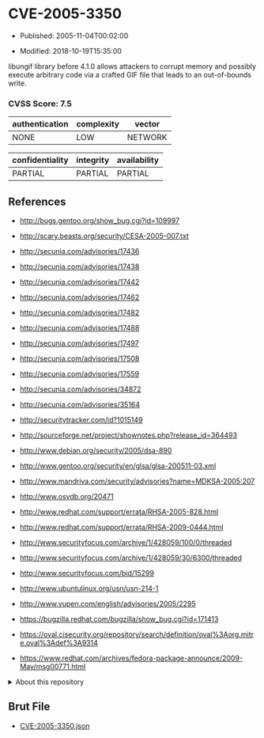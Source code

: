 # CVE-2005-3350

- Published: 2005-11-04T00:02:00

- Modified: 2018-10-19T15:35:00

libungif library before 4.1.0 allows attackers to corrupt memory and possibly execute arbitrary code via a crafted GIF file that leads to an out-of-bounds write.

### CVSS Score: **7.5**

| authentication | complexity | vector |
| --- | --- | --- |
| NONE | LOW | NETWORK |

| confidentiality | integrity | availability |
| --- | --- | --- |
| PARTIAL | PARTIAL | PARTIAL |

## References

* http://bugs.gentoo.org/show_bug.cgi?id=109997

* http://scary.beasts.org/security/CESA-2005-007.txt

* http://secunia.com/advisories/17436

* http://secunia.com/advisories/17438

* http://secunia.com/advisories/17442

* http://secunia.com/advisories/17462

* http://secunia.com/advisories/17482

* http://secunia.com/advisories/17488

* http://secunia.com/advisories/17497

* http://secunia.com/advisories/17508

* http://secunia.com/advisories/17559

* http://secunia.com/advisories/34872

* http://secunia.com/advisories/35164

* http://securitytracker.com/id?1015149

* http://sourceforge.net/project/shownotes.php?release_id=364493

* http://www.debian.org/security/2005/dsa-890

* http://www.gentoo.org/security/en/glsa/glsa-200511-03.xml

* http://www.mandriva.com/security/advisories?name=MDKSA-2005:207

* http://www.osvdb.org/20471

* http://www.redhat.com/support/errata/RHSA-2005-828.html

* http://www.redhat.com/support/errata/RHSA-2009-0444.html

* http://www.securityfocus.com/archive/1/428059/100/0/threaded

* http://www.securityfocus.com/archive/1/428059/30/6300/threaded

* http://www.securityfocus.com/bid/15299

* http://www.ubuntulinux.org/usn/usn-214-1

* http://www.vupen.com/english/advisories/2005/2295

* https://bugzilla.redhat.com/bugzilla/show_bug.cgi?id=171413

* https://oval.cisecurity.org/repository/search/definition/oval%3Aorg.mitre.oval%3Adef%3A9314

* https://www.redhat.com/archives/fedora-package-announce/2009-May/msg00771.html

<details>
<summary>About this repository</summary> 

  This repository is part of the project [Live Hack CVE](https://github.com/Live-Hack-CVE). Main website can be found [www.live-hack.org](https://www.live-hack.org) 
  
  Made by [Sn0wAlice](https://github.com/Sn0wAlice) for the people that care about security and need to have a feed of the latest CVEs. Hope you enjoy it, don't forget to star the repo and follow me on [Twitter](https://twitter.com/Sn0wAlice) and [Github](https://github.com/Sn0wAlice). And that is my [personnal website](https://www.alice-snow.me/)

  - [Home Page](https://github.com/Live-Hack-CVE)
  - [Framework](https://github.com/Live-Hack-CVE/cve-framework)
  - [CVE database](https://github.com/Live-Hack-CVE/full_database)
  - [Changelog](https://github.com/Live-Hack-CVE/Changelog)
</details>

## Brut File

* [CVE-2005-3350.json](https://raw.githubusercontent.com/Live-Hack-CVE/full_database/main/cves/2005/CVE-2005-3350.json)

